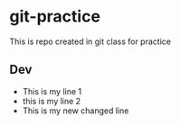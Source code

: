# git-practice
This is repo created in git class for practice

## Dev
- This is my line 1
- this is my line 2
- This is my new changed line
